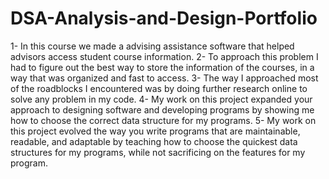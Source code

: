 # DSA-Analysis-and-Design-Portfolio

1- In this course we made a advising assistance software that helped advisors access student course information.
2- To approach this problem I had to figure out the best way to store the information of the courses, in a way that was organized and fast to access.
3- The way I approached most of the roadblocks I encountered was by doing further research online to solve any problem in my code.
4- My work on this project expanded your approach to designing software and developing programs by showing me how to choose the correct data structure for my programs.
5- My work on this project evolved the way you write programs that are maintainable, readable, and adaptable by teaching how to choose the quickest data structures for my programs, while not sacrificing on the features for my program.

